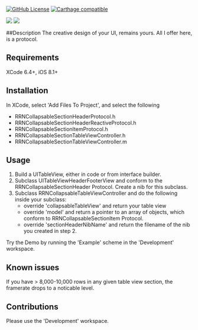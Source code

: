 [![GitHub License](https://img.shields.io/badge/license-MIT-lightgrey.svg)](https://raw.githubusercontent.com/rob-nash/CollapsableTable/master/Licence.md)
[![Carthage compatible](https://img.shields.io/badge/Carthage-compatible-4BC51D.svg?style=flat)](https://github.com/Carthage/Carthage)

![](http://i.imgur.com/jDq37Ip.gif?1)
![](http://i.imgur.com/77YQhPE.gif?1)

##Description
The creative design of your UI, remains yours. All I offer here, is a protocol.

## Requirements
XCode 6.4+, iOS 8.1+

## Installation
In XCode, select 'Add Files To Project', and select the following
* RRNCollapsableSectionHeaderProtocol.h
* RRNCollapsableSectionHeaderReactiveProtocol.h
* RRNCollapsableSectionItemProtocol.h
* RRNCollapsableSectionTableViewController.h
* RRNCollapsableSectionTableViewController.m

## Usage
1. Build a UITableView, either in code or from interface builder.
2. Subclass UITableViewHeaderFooterView and conform to the RRNCollapsableSectionHeader Protocol. Create a nib for this subclass.
3. Subclass RRNCollapsableTableViewController and do the following inside your subclass:
	* override 'collapsableTableView' and return your table view
	* override 'model' and return a pointer to an array of objects, which conform to RRNCollapsableSectionItem Protocol.
	* override 'sectionHeaderNibName' and return the filename of the nib you created in step 2.

Try the Demo by running the 'Example' scheme in the 'Development' workspace.

## Known issues
If you have > 8,000-10,000 rows in any given table view section, the framerate drops to a noticable level.

## Contributions
Please use the 'Development' workspace.

